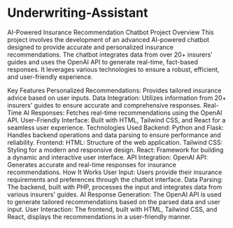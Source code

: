 # Underwriting-Assistant
AI-Powered Insurance Recommendation Chatbot
Project Overview
This project involves the development of an advanced AI-powered chatbot designed to provide accurate and personalized insurance recommendations. The chatbot integrates data from over 20+ insurers' guides and uses the OpenAI API to generate real-time, fact-based responses. It leverages various technologies to ensure a robust, efficient, and user-friendly experience.

Key Features
Personalized Recommendations: Provides tailored insurance advice based on user inputs.
Data Integration: Utilizes information from 20+ insurers' guides to ensure accurate and comprehensive responses.
Real-Time AI Responses: Fetches real-time recommendations using the OpenAI API.
User-Friendly Interface: Built with HTML, Tailwind CSS, and React for a seamless user experience.
Technologies Used
Backend:
Python and Flask: Handles backend operations and data parsing to ensure performance and reliability.
Frontend:
HTML: Structure of the web application.
Tailwind CSS: Styling for a modern and responsive design.
React: Framework for building a dynamic and interactive user interface.
API Integration:
OpenAI API: Generates accurate and real-time responses for insurance recommendations.
How It Works
User Input: Users provide their insurance requirements and preferences through the chatbot interface.
Data Parsing: The backend, built with PHP, processes the input and integrates data from various insurers' guides.
AI Response Generation: The OpenAI API is used to generate tailored recommendations based on the parsed data and user input.
User Interaction: The frontend, built with HTML, Tailwind CSS, and React, displays the recommendations in a user-friendly manner.
